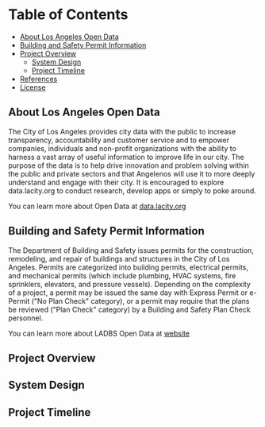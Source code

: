 # Table of Contents
- [About Los Angeles Open Data](#laopendata)
- [Building and Safety Permit Information](#ladbsdata)
- [Project Overview](#projectoverview)
    - [System Design](#systemdesign)
    - [Project Timeline](#projecttimeline)
- [References](#references)
- [License](#license)

## About Los Angeles Open Data <a name="laopendata"></a>
The City of Los Angeles provides city data with the public to increase transparency, accountability and customer service and to empower companies, individuals and non-profit organizations with the ability to harness a vast array of useful information to improve life in our city. The purpose of the data is to help drive innovation and problem solving within the public and private sectors and that Angelenos will use it to more deeply understand and engage with their city. It is encouraged to explore data.lacity.org to conduct research, develop apps or simply to poke around.

You can learn more about Open Data at [data.lacity.org](https://data.lacity.org)

## Building and Safety Permit Information <a name="ladbsdata"></a>
The Department of Building and Safety issues permits for the construction, remodeling, and repair of buildings and structures in the City of Los Angeles. Permits are categorized into building permits, electrical permits, and mechanical permits (which include plumbing, HVAC systems, fire sprinklers, elevators, and pressure vessels). Depending on the complexity of a project, a permit may be issued the same day with Express Permit or e-Permit ("No Plan Check" category), or a permit may require that the plans be reviewed ("Plan Check" category) by a Building and Safety Plan Check personnel.

You can learn more about LADBS Open Data at [website](https://data.lacity.org/A-Prosperous-City/Building-and-Safety-Permit-Information/yv23-pmwf)

## Project Overview <a name="projectoverview"></a>
## System Design <a name="systemdesign"></a>
## Project Timeline <a name="projecttimeline"></a>
